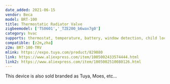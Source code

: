 ```yaml
---
date_added: 2021-06-15
vendor: Beca
model: BRT-100  
title: Thermostatic Radiator Valve
zigbeemodel: ['TS0601','_TZE200_b6wax7g0']
category: hvac
supports: thermostat, temperature, battery, window detection, child lock
compatible: [z2m,zha]
z2m: BRT-100-TRV 
mlink: https://expo.tuya.com/product/829080
link: https://www.aliexpress.com/item/1005002433574444.html
link2: https://www.aliexpress.com/item/1005002510080126.html
---
```


This device is also sold branded as Tuya, Moes, etc... 